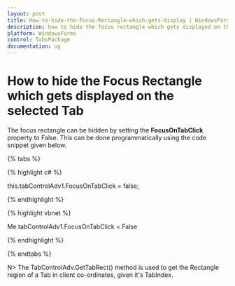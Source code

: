 ```yaml
---
layout: post
title: How-to-hide-the-Focus-Rectangle-which-gets-display | WindowsForms | Syncfusion
description: how to hide the focus rectangle which gets displayed on the selected tab
platform: WindowsForms
control: TabsPackage
documentation: ug
---
```


# How to hide the Focus Rectangle which gets displayed on the selected Tab

The focus rectangle can be hidden by setting the **FocusOnTabClick** property to False. This can be done programmatically using the code snippet given below.

{% tabs %}

{% highlight c# %}

this.tabControlAdv1.FocusOnTabClick = false;

{% endhighlight %}

{% highlight vbnet %}

Me.tabControlAdv1.FocusOnTabClick = False

{% endhighlight %}

{% endtabs %}

N> The TabControlAdv.GetTabRect() method is used to get the Rectangle region of a Tab in client co-ordinates, given it's TabIndex.


